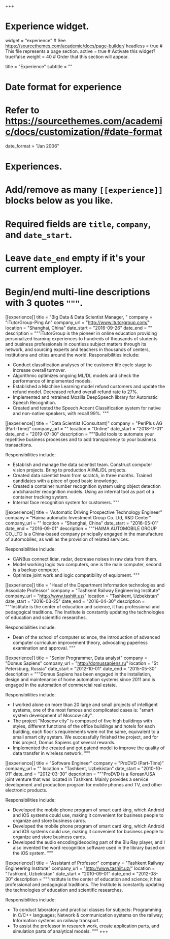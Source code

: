 +++
# Experience widget.
widget = "experience"  # See https://sourcethemes.com/academic/docs/page-builder/
headless = true  # This file represents a page section.
active = true  # Activate this widget? true/false
weight = 40  # Order that this section will appear.

title = "Experience"
subtitle = ""

# Date format for experience
#   Refer to https://sourcethemes.com/academic/docs/customization/#date-format
date_format = "Jan 2006"

# Experiences.
#   Add/remove as many `[[experience]]` blocks below as you like.
#   Required fields are `title`, `company`, and `date_start`.
#   Leave `date_end` empty if it's your current employer.
#   Begin/end multi-line descriptions with 3 quotes `"""`.
[[experience]]
  title = "Big Data & Data Scientist Manager, "
  company = "iTutorGroup-Ping An"
  company_url = "http://www.itutorgroup.com/"
  location = "Shanghai, China"
  date_start = "2016-09-26"
  date_end = ""
  description = """iTutorGroup is the pioneer in online education providing personalized learning experiences to hundreds of thousands of students and business professionals in countless subject matters through its network, and sourcing experts and teachers in thousands of centers, institutions and cities around the world.
  Responsibilities include:
  
  * Conduct classification analyses of the customer life cycle stage to increase overall turnover.
  * Algorithmic optimizes ongoing ML/DL models and check the performance of implemented models.
  * Established a Machine Learning model refund customers and update the refund model. Decreased refund overall refund rate to 27%.
  * Implemented and retrained Mozilla DeepSpeech library for Automatic Speech Recognition.
  * Created and tested the Speech Accent Classification system for native and non-native speakers, with recall 99%.
  """

[[experience]]
  title = "Data Scientist (Consultant)"
  company = "PeriPlus AG (Part-Time)"
  company_url = ""
  location = "Online"
  date_start = "2018-11-01"
  date_end = "2019-07-30"
  description = """Build tools to automate your repetitive business processes and to add transparency to your business transactions.
  
  Responsibilities include:
  
  * Establish and manage the data scientist team. Construct computer vision projects. Bring to production AI/ML/DL projects.
  * Created data scientist team from scratch, in three months. Trained candidates with a piece of good basic knowledge.
  * Created a container number recognition system using object detection andcharacter recognition models. Using an internal tool as part of a container tracking system.
  * Internal face recognition system for customers.
  """

[[experience]]
  title = "Automatic Driving Prospective Technology Engineer"
  company = "Haima automatic Investment Group Co. Ltd, R&D Center"
  company_url = ""
  location = "Shanghai, China"
  date_start = "2016-05-01"
  date_end = "2016-09-01"
  description = """HAIMA AUTOMOBILE GROUP CO.,LTD is a China-based company principally engaged in the manufacture of automobiles, as well as the provision of related services.
  
  Responsibilities include:
  
  * CANBus connect lidar, radar, decrease noises in raw data from them.
  * Model working logic two computers, one is the main computer, second is a backup computer.
  * Optimize joint work and logic compatibility of equipment.
  """
  
[[experience]]
  title = "Head of the Department Information technologies and Associate Professor"
  company = "Tashkent Railway Engineering Institute"
  company_url = "http://www.tashiit.uz/"
  location = "Tashkent, Uzbekistan"
  date_start = "2016-03-25"
  date_end = "2016-04-30"
  description = """Institute is the center of education and science, it has professional and pedagogical traditions. The Institute is constantly updating the technologies of education and scientific researches.

  Responsibilities include:

  * Dean of the school of computer science, the introduction of advanced computer curriculum improvement theory, advocating paperless examination and approval.
  """

[[experience]]
  title = "Senior Programmer, Data analyst"
  company = "Domus Sapiens"
  company_url = "http://domussapiens.ru"
  location = "St Petersburg, Russia"
  date_start = "2012-10-01"
  date_end = "2015-05-30"
  description = """Domus Sapiens has been engaged in the installation, design and maintenance of home automation systems since 2011 and is engaged in the automation of commercial real estate.
  
  Responsibilities include:
  
  * I worked alone on more than 20 large and small projects of intelligent systems, one of the most famous and complicated cases is: "smart system development of Moscow city".
  * The project "Moscow city" is composed of five high buildings with styles, different functions of the office buildings and hotels for each building, each floor's requirements were not the same, equivalent to a small smart city system. We successfully finished the project, and for this project, Domus Sapiens got several rewards.
  * Implemented the created and got patend model to improve the quality of data transfer in wireless network.
  """
  
[[experience]]
  title = "Software Engineer"
  company = "ProDVD (Part-Time)"
  company_url = ""
  location = "Tashkent, Uzbekistan"
  date_start = "2010-10-01"
  date_end = "2012-03-30"
  description = """ProDVD is a Korean/USA joint venture that was located in Tashkent. Mainly provides a service development and production program for mobile phones and TV, and other electronic products.
  
  Responsibilities include:
  
  * Developed the mobile phone program of smart card king, which Android and iOS systems could use, making it convenient for business people to organize and store business cards.
  * Developed the mobile phone program of smart card king, which Android and iOS systems could use, making it convenient for business people to organize and store business cards.
  * Developed the audio encoding/decoding part of the Blu Ray player, and I also invented the word recognition software used in the library based on the iOS system.
  """
  
[[experience]]
  title = "Assistant of Professor"
  company = "Tashkent Railway Engineering Institute"
  company_url = "http://www.tashiit.uz/"
  location = "Tashkent, Uzbekistan"
  date_start = "2010-09-01"
  date_end = "2012-08-30"
  description = """Institute is the center of education and science, it has professional and pedagogical traditions. The Institute is constantly updating the technologies of education and scientific researches.

  
  Responsibilities include:
  
  * To conduct laboratory and practical classes for subjects: Programming in C/C++ languages; Network & communication systems on the railway; Information systems on railway transport.
  * To assist the professor in research work, create application parts, and simulation parts of analytical models.
  """
+++
